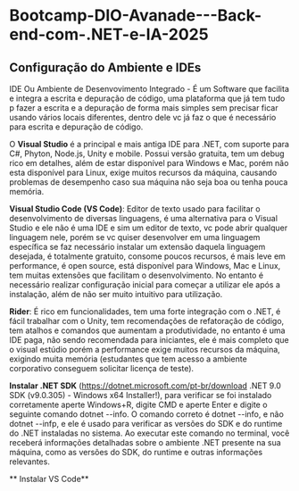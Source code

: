 # Bootcamp-DIO-Avanade---Back-end-com-.NET-e-IA-2025
## Configuração do Ambiente e IDEs
IDE Ou Ambiente de Desenvovimento Integrado - É um Software que facilita e integra a escrita e depuração de código, uma plataforma que já tem tudo p fazer a escrita e a depuração de forma mais simples sem precisar ficar usando vários locais diferentes, dentro dele vc já faz o que é necessário para escrita e depuração de código.

O **Visual Studio** é a principal e mais antiga IDE para .NET, com suporte para C#, Phyton, Node.js, Unity e mobile. Possui versão gratuita, tem um debug rico em detalhes, além de estar disponível para Windows e Mac, porém não esta disponível para Linux, exige muitos recursos da máquina, causando problemas de desempenho caso sua máquina não seja boa ou tenha pouca memória.

**Visual Studio Code (VS Code)**: Editor de texto usado para facilitar o desenvolvimento de diversas linguagens, é uma alternativa para o Visual Studio e ele não é uma IDE e sim um editor de texto, vc pode abrir qualquer linguagem nele, porém se vc quiser desenvolver em uma linguagem específica se faz necessário instalar um extensão daquela linguagem desejada, é totalmente gratuito, consome poucos recursos, é mais leve em performance, é open source, está disponível para Windows, Mac e Linux, tem muitas extensões que facilitam o desenvolvimento. No entanto é necessário realizar configuração inicial para começar a utilizar ele após a instalação, além de não ser muito intuitivo para utilização.

**Rider**: É rico em funcionalidades, tem uma forte integração com o .NET, é fácil trabalhar com o Unity, tem recomendações de refatoração de código, tem atalhos e comandos que aumentam a produtividade, no entanto é uma IDE paga, não sendo recomendada para iniciantes, ele é mais completo que o visual estúdio porém a performance exige muitos recursos da máquina, exigindo muita memória (estudantes que tem acesso a ambiente corporativo conseguem solicitar licença de teste).

**Instalar .NET SDK** (https://dotnet.microsoft.com/pt-br/download .NET 9.0 SDK (v9.0.305) - Windows x64 Installer!), para verificar se foi instalado corretamente aperte Windows+R, digite CMD e aperte Enter e digite o seguinte comando dotnet --info. O comando correto é dotnet --info, e não dotnet --infp, e ele é usado para verificar as versões do SDK e do runtime do .NET instaladas no sistema. Ao executar este comando no terminal, você receberá informações detalhadas sobre o ambiente .NET presente na sua máquina, como as versões do SDK, do runtime e outras informações relevantes. 

 ** Instalar VS Code**
